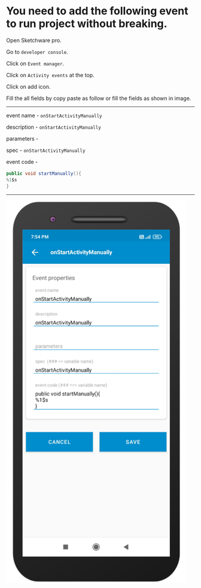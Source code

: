 # You need to add the following event to run project without breaking.
Open Sketchware pro.

Go to `developer console`.

Click on `Event manager`.

Click on `Activity events` at the top.

Click on add icon.

Fill the all fields by copy paste as follow or fill the fields as shown in image.

---
event name - `onStartActivityManually`

description - `onStartActivityManually`

parameters - 

spec - `onStartActivityManually`

event code - 
```java
public void startManually(){
%1$s
}
```

---
![onStartActivityManually](assets/onStartActivityManually.png)